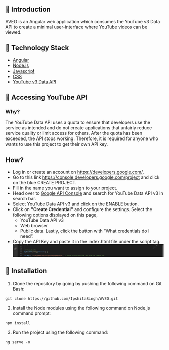 ## :diamond_shape_with_a_dot_inside: Introduction
AVEO is an Angular web application which consumes the YouTube v3 Data API to create a minimal user-interface where YouTube videos can be viewed. 

## :diamond_shape_with_a_dot_inside: Technology Stack

* [Angular](https://angular.io/)
* [Node.js](https://nodejs.org/)
* [Javascript](https://www.javascript.com)
* [CSS](https://en.wikipedia.org/wiki/Cascading_Style_Sheets)
* [YouTube v3 Data API](https://developers.google.com/youtube/v3)

## :diamond_shape_with_a_dot_inside: Accessing YouTube API
### Why?
The YouTube Data API uses a quota to ensure that developers use the service as intended and do not create applications that unfairly reduce service quality or limit access for others. After the quota has been exceeded, the API stops working. Therefore, it is required for anyone who wants to use this project to get their own API key.
## How?
- Log in or create an account on https://developers.google.com/.
- Go to this link https://console.developers.google.com/project and click on the blue CREATE PROJECT.
- Fill in the name you want to assign to your project.
- Head over to [Google API Console](https://console.developers.google.com/) and search for YouTube Data API v3 in search bar.
- Select YouTube Data API v3 and click on the ENABLE button.
- Click on <b>"Create Credential"</b> and configure the settings. Select the following options displayed on this page, 
    * YouTube Data API v3
    * Web browser
    * Public data.
  Lastly, click the button with “What credentials do I need”.
- Copy the API Key and paste it in the index.html file under the script tag.
![Code](https://github.com/IpshitaSingh/AVEO/blob/master/FrontEnd/src/assets/4readme.png)

## :diamond_shape_with_a_dot_inside: Installation
1. Clone the repository by going by pushing the following command on Git Bash:
```
git clone https://github.com/IpshitaSingh/AVEO.git
```
2. Install the Node modules using the following command on Node.js command prompt:
```
npm install
```
3. Run the project using the following command:
```
ng serve -o
```
